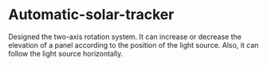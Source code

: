 # Automatic-solar-tracker
Designed the two-axis rotation system. It can increase or decrease the
elevation of a panel according to the position of the light source. Also, it can
follow the light source horizontally.
